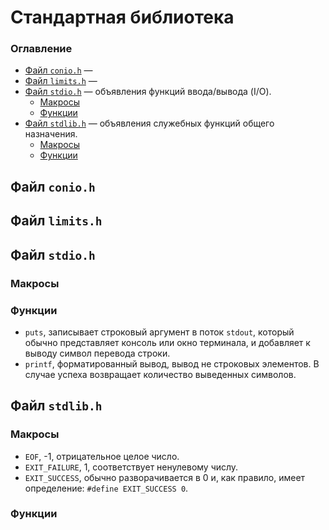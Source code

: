 # Стандартная библиотека

### Оглавление
- [Файл `conio.h`](#conio) —  
- [Файл `limits.h`](#limits) —  
- [Файл `stdio.h`](#stdio) — объявления функций ввода/вывода (I/O).  
  - [Макросы](#stdio_macro)  
  - [Функции](#stdio_funcs)  
- [Файл `stdlib.h`](#stdlib) — объявления служебных функций общего назначения.  
  - [Макросы](#stdlib_macro)  
  - [Функции](#stdlib_funcs)   
 
## Файл `conio.h` <a name="conio"></a>

## Файл `limits.h` <a name="limits"></a>

## Файл `stdio.h` <a name="stdio"></a>
### Макросы <a name="stdio_macro"></a>

### Функции <a name="stdio_funcs"></a>
- `puts`, записывает строковый аргумент в поток `stdout`, который обычно представляет консоль или окно терминала, и добавляет к выводу символ перевода строки.
- `printf`, форматированный вывод, вывод не строковых элементов. В случае успеха возвращает количество выведенных символов.


## Файл `stdlib.h` <a name="stdlib"></a>
### Макросы <a name="stdlib_macro"></a>
- `EOF`, -1, отрицательное целое число.
- `EXIT_FAILURE`, 1, соответствует ненулевому числу.  
- `EXIT_SUCCESS`, обычно разворачивается в 0 и, как правило, имеет определение: `#define EXIT_SUCCESS 0`.  

### Функции <a name="stdlib_funcs"></a>
